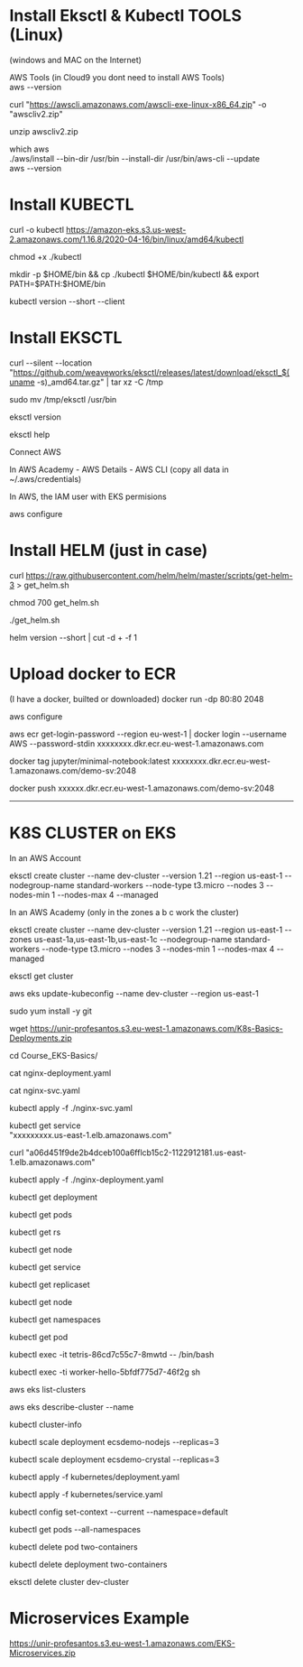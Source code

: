 # Install Eksctl & Kubectl TOOLS (Linux)
(windows and MAC on the Internet)


AWS Tools (in Cloud9 you dont need to install AWS Tools) \
aws --version

curl "https://awscli.amazonaws.com/awscli-exe-linux-x86_64.zip" -o "awscliv2.zip"

unzip awscliv2.zip

which aws \
./aws/install --bin-dir /usr/bin --install-dir /usr/bin/aws-cli --update \
aws --version

# Install KUBECTL 

curl -o kubectl https://amazon-eks.s3.us-west-2.amazonaws.com/1.16.8/2020-04-16/bin/linux/amd64/kubectl

chmod +x ./kubectl 

mkdir -p $HOME/bin && cp ./kubectl $HOME/bin/kubectl && export PATH=$PATH:$HOME/bin 

kubectl version --short --client

# Install EKSCTL 

curl --silent --location "https://github.com/weaveworks/eksctl/releases/latest/download/eksctl_$(uname -s)_amd64.tar.gz" | tar xz -C /tmp

sudo mv /tmp/eksctl /usr/bin

eksctl version 

eksctl help

Connect AWS 

In AWS Academy - AWS Details - AWS CLI (copy all data in ~/.aws/credentials)

In AWS, the IAM user with EKS permisions 

aws configure 

# Install HELM (just in case)
curl https://raw.githubusercontent.com/helm/helm/master/scripts/get-helm-3 > get_helm.sh

chmod 700 get_helm.sh

./get_helm.sh

helm version --short | cut -d + -f 1

# Upload docker to ECR

(I have a docker, builted or downloaded)
docker run -dp 80:80 2048

aws configure

aws ecr get-login-password --region eu-west-1 | docker login --username AWS --password-stdin xxxxxxxx.dkr.ecr.eu-west-1.amazonaws.com

docker tag jupyter/minimal-notebook:latest xxxxxxxx.dkr.ecr.eu-west-1.amazonaws.com/demo-sv:2048

docker push xxxxxx.dkr.ecr.eu-west-1.amazonaws.com/demo-sv:2048



----------------------------------------------------
# K8S CLUSTER on EKS

In an AWS Account

eksctl create cluster --name dev-cluster --version 1.21 --region us-east-1 --nodegroup-name standard-workers --node-type t3.micro --nodes 3 --nodes-min 1 --nodes-max 4 --managed

In an AWS Academy (only in the zones a b c work the cluster)

eksctl create cluster --name dev-cluster --version 1.21 --region us-east-1 --zones us-east-1a,us-east-1b,us-east-1c --nodegroup-name standard-workers --node-type t3.micro --nodes 3 --nodes-min 1 --nodes-max 4 --managed


eksctl get cluster

aws eks update-kubeconfig --name dev-cluster --region us-east-1

sudo yum install -y git  

wget https://unir-profesantos.s3.eu-west-1.amazonaws.com/K8s-Basics-Deployments.zip 

cd Course_EKS-Basics/  

cat nginx-deployment.yaml  

cat nginx-svc.yaml  

kubectl apply -f ./nginx-svc.yaml  

kubectl get service  
           "xxxxxxxxx.us-east-1.elb.amazonaws.com"         
           
curl "a06d451f9de2b4dceb100a6fflcb15c2-1122912181.us-east-1.elb.amazonaws.com"  

kubectl apply -f ./nginx-deployment.yaml  

kubectl get deployment  

kubectl get pods  

kubectl get rs  

kubectl get node 

kubectl get service 

kubectl get replicaset 

kubectl get node  

kubectl get namespaces 

kubectl get pod  

kubectl exec -it tetris-86cd7c55c7-8mwtd -- /bin/bash   

kubectl exec -ti worker-hello-5bfdf775d7-46f2g sh

aws eks list-clusters 

aws eks describe-cluster --name <insertclustername> 

kubectl cluster-info
           
kubectl scale deployment ecsdemo-nodejs --replicas=3 

kubectl scale deployment ecsdemo-crystal --replicas=3

kubectl apply -f kubernetes/deployment.yaml 

kubectl apply -f kubernetes/service.yaml

kubectl config set-context --current --namespace=default
           
kubectl get pods --all-namespaces

kubectl delete pod two-containers 

kubectl delete deployment two-containers

eksctl delete cluster dev-cluster

# Microservices Example
           
https://unir-profesantos.s3.eu-west-1.amazonaws.com/EKS-Microservices.zip
